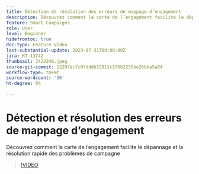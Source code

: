 ```yaml
---
title: Détection et résolution des erreurs de mappage d’engagement
description: Découvrez comment la carte de l’engagement facilite le dépannage et la résolution rapide des problèmes de campagne
feature: Smart Campaigns
role: User
level: Beginner
hidefromtoc: true
doc-type: Feature Video
last-substantial-update: 2023-07-31T00:00:00Z
jira: KT-13742
thumbnail: 3422246.jpeg
source-git-commit: 12207ec7c07dddb15911c1f6b2256be26bba5a84
workflow-type: tm+mt
source-wordcount: '36'
ht-degree: 0%

---
```



# Détection et résolution des erreurs de mappage d’engagement

Découvrez comment la carte de l’engagement facilite le dépannage et la résolution rapide des problèmes de campagne

>[!VIDEO](https://video.tv.adobe.com/v/3422246/?learn=on)

